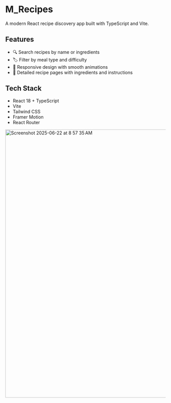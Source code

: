 # M_Recipes
A modern React recipe discovery app built with TypeScript and Vite.

## Features
- 🔍 Search recipes by name or ingredients
- 🏷️ Filter by meal type and difficulty
- 📱 Responsive design with smooth animations
- 🍳 Detailed recipe pages with ingredients and instructions
## Tech Stack
- React 18 + TypeScript
- Vite
- Tailwind CSS
- Framer Motion
- React Router
<img width="843" alt="Screenshot 2025-06-22 at 8 57 35 AM" src="https://github.com/user-attachments/assets/90a9c331-1742-4399-9378-d401e40f8df0" />
